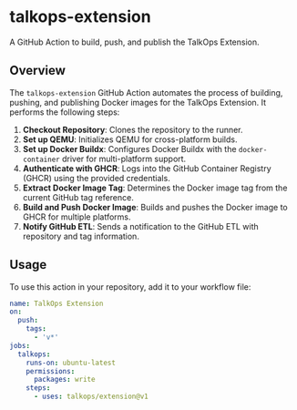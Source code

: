 # talkops-extension

A GitHub Action to build, push, and publish the TalkOps Extension.

## Overview

The `talkops-extension` GitHub Action automates the process of building, pushing, and publishing Docker images for the TalkOps Extension. It performs the following steps:

1. **Checkout Repository**: Clones the repository to the runner.
2. **Set up QEMU**: Initializes QEMU for cross-platform builds.
3. **Set up Docker Buildx**: Configures Docker Buildx with the `docker-container` driver for multi-platform support.
4. **Authenticate with GHCR**: Logs into the GitHub Container Registry (GHCR) using the provided credentials.
5. **Extract Docker Image Tag**: Determines the Docker image tag from the current GitHub tag reference.
6. **Build and Push Docker Image**: Builds and pushes the Docker image to GHCR for multiple platforms.
7. **Notify GitHub ETL**: Sends a notification to the GitHub ETL with repository and tag information.

## Usage

To use this action in your repository, add it to your workflow file:

```yaml
name: TalkOps Extension
on:
  push:
    tags:
      - 'v*'
jobs:
  talkops:
    runs-on: ubuntu-latest
    permissions:
      packages: write
    steps:
      - uses: talkops/extension@v1
```
